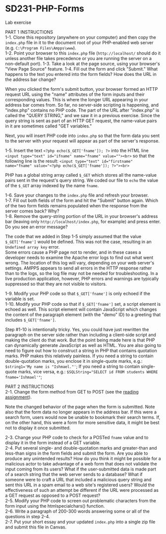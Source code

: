 # SD231-PHP-Forms
Lab exercise

PART 1 INSTRUCTIONS  
1-1. Clone this repository (anywhere on your computer) and then copy the `index.php` file in it to the document root of your PHP-enabled web server (e.g. `C:\Program Files\Ampps\www`).  
1-2. Point your browser to this `index.php` file (`http://localhost/` should do it unless another file takes precedence or you are running the server on a non-default port).
1-3. Take a look at the page source, using your browser's "View Page Source" feature.
1-4. Fill out the form and click "Submit."  What happens to the text you entered into the form fields? How does the URL in the address bar change?

When you clicked the form's submit button, your browser formed an HTTP request URL using the "name" attributes of the form inputs and their corresponding values. This is where the longer URL appearing in your address bar comes from. So far, no server-side scripting is happening, and "index.php" contains no PHP code. The part of the URL after "index.php" is called the "QUERY STRING," and we saw it in a previous exercise. Since the query string is sent as part of an HTTP GET request, the name-value pairs in it are sometimes called "GET variables."  

Next, you will insert PHP code into `index.php` so that the form data you sent to the server with your request will appear as part of the server's response.

1-5. Insert the text `<?php echo($_GET['fname']); ?>` into the HTML line `<input type="text" id="ifname" name="fname" value=""><br>` so that the following line is the result:
`<input type="text" id="firstname" name="fname" value="<?php echo($_GET['fname']); ?>"><br>`

PHP has a global string array called `$_GET` which stores all the name-value pairs sent in the request's query string. We coded our file to `echo` the value of the `$_GET` array indexed by the name `fname`. 

1-6. Save your changes to the `index.php` file and refresh your browser.  
1-7. Fill out both fields of the form and hit the "Submit" button again. Which of the two form fields remains populated when the response from the server comes back? Why?  
1-8. Remove the query-string portion of the URL in your browser's address bar (leaving only `http://localhost/index.php`, for example) and press enter. Do you see an error message?  

The code that we added in Step 1-5 simply assumed that the value `$_GET['fname']` would be defined. This was not the case, resulting in an `Undefined array key` error.   
Some errors cause a PHP page not to render, and in these cases a developer needs to examine the Apache error logs to find out what went wrong. The location of this log will vary, depending on your web server's settings. AMPPS appears to send all errors in the HTTP response rather than to the logs, so the log file may not be needed for troubleshooting. In a live production application, however, PHP errors and warnings are typically suppressed so that they are not visible to visitors.  

1-9. Modify your PHP code so that `$_GET['fname']` is only echoed if the variable is set.  
1-10. Modify your PHP code so that if `$_GET['fname']` set, a script element is echoed as well. This script element will contain JavaScript which changes the content of the paragraph element (with the "demo" ID) to a greeting that includes `$_GET['fname']`.  

Step #1-10 is intentionally tricky. Yes, you could have just rewritten the paragraph on the server side rather than including a client-side script and making the client do that work. But the point being made here is that PHP can dynamically generate JavaScript as well as HTML. You are also going to need to figure out how to construct a string in PHP that contains quotation marks. PHP makes this relatively painless. If you need a string to contain double-quotation marks, you enclose it in single-quote marks, e.g.: `$string1='My name is "Ishmael."'`; If you need a string to contain single-quote marks, vice versa, e.g.: `$SQLString="SELECT id FROM students WHERE fname='Ishmael'"`;  

PART 2 INSTRUCTIONS  
2-1. Change the form method from GET to POST (see the [reading assignment](https://www.w3schools.com/php/php_forms.asp)).  

Note the changed behavior of the page when the form is submitted. Note also that the form data no longer appears in the address bar. If this were a search form, users would now be unable to bookmark their search terms. If, on the other hand, this were a form for more sensitive data, it might be best not to display it once submitted. 

2-3. Change your PHP code to check for a POSTed `fname` value and to display it in the form instead of a GET variable.  
2-4. Put several single- and double-quotation marks and greater-than and less-than signs in the form fields and submit the form. Are you able to produce any unintended results? How do you think it might be possible for a malicious actor to take advantage of a web form that does not validate the input coming from its users?  What if the user-submitted data is made part of a search string that the web server sends to a database? What if someone were to craft a URL that included a malicious query string and sent this URL in a spam email to a web site's registered users? Would the effectiveness of such an attempt be different if the URL were processed as a GET request as opposed to a POST request?  
2-5. Modify your PHP code to screen out problematic characters from the form input using the htmlspecialchars() function.  
2-6. Write a paragraph of 200-300 words answering some or all of the questions in step 2-4.  
2-7. Put your short essay and your updated `index.php` into a single zip file and submit this file in Canvas.    

